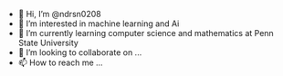 - 👋 Hi, I’m @ndrsn0208
- 👀 I’m interested in machine learning and Ai
- 🌱 I’m currently learning computer science and mathematics at Penn State University
- 💞️ I’m looking to collaborate on ...
- 📫 How to reach me ...

<!---
ndrsn0208/ndrsn0208 is a ✨ special ✨ repository because its `README.md` (this file) appears on your GitHub profile.
You can click the Preview link to take a look at your changes.
--->
